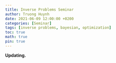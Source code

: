 ```yaml
---
title: Inverse Problems Seminar
author: Truong Huynh
date: 2021-06-09 12:00:00 +0200
categories: [Seminar]
tags: [inverse problems, bayesian, optimization]
toc: true
math: true
pin: true
---
```


**Updating.**
